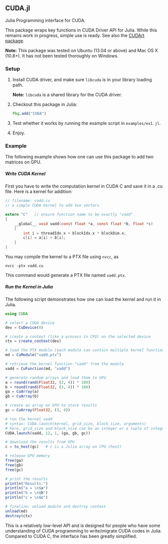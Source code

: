 ## CUDA.jl

Julia Programming interface for CUDA.

This package wraps key functions in CUDA Driver API for Julia. While this remains work in progress, simple use is ready. See also the [CUDArt package](https://github.com/JuliaGPU/CUDArt.jl).

**Note:** This package was tested on Ubuntu (13.04 or above) and Mac OS X (10.8+). It has not been tested thoroughly on Windows.

### Setup

1. Install CUDA driver, and make sure ``libcuda`` is in your library loading path. 

   **Note:** ``libcuda`` is a shared library for the CUDA driver. 

2. Checkout this package in Julia:

	```julia
	Pkg.add("CUDA")
	```

3. Test whether it works by running the example script in ``examples/ex1.jl``.

4. Enjoy.


### Example

The following example shows how one can use this package to add two matrices on GPU.

##### Write CUDA Kernel

First you have to write the computation kernel in CUDA C and save it in a .cu file. Here is a kernel for addition:

```C
// filename: vadd.cu
// a simple CUDA kernel to add two vectors

extern "C"   // ensure function name to be exactly "vadd"
{
	__global__ void vadd(const float *a, const float *b, float *c)
	{
		int i = threadIdx.x + blockIdx.x * blockDim.x;
		c[i] = a[i] + b[i];
	}
}

```

You may compile the kernel to a PTX file using ``nvcc``, as

```
nvcc -ptx vadd.cu
```

This command would generate a PTX file named ``vadd.ptx``.

##### Run the Kernel in Julia

The following script demonstrates how one can load the kernel and run it in Julia.

```julia
using CUDA

# select a CUDA device
dev = CuDevice(0)

# create a context (like a process in CPU) on the selected device
ctx = create_context(dev)

# load the PTX module (each module can contain multiple kernel functions)
md = CuModule("vadd.ptx")

# retrieve the kernel function "vadd" from the module
vadd = CuFunction(md, "vadd")

# generate random arrays and load them to GPU
a = round(rand(Float32, (3, 4)) * 100)
b = round(rand(Float32, (3, 4)) * 100)
ga = CuArray(a)
gb = CuArray(b)

# create an array on GPU to store results
gc = CuArray(Float32, (3, 4))

# run the kernel vadd
# syntax: CUDA.launch(kernel, grid_size, block_size, arguments)
# here, grid_size and block_size can be an integer or a tuple of integers
CUDA.launch(vadd, 12, 1, (ga, gb, gc))

# download the results from GPU
c = to_host(gc)   # c is a Julia array on CPU (host)

# release GPU memory
free(ga)
free(gb)
free(gc)

# print the results
println("Results:")
println("a = \n$a")
println("b = \n$b")
println("c = \n$c")

# finalize: unload module and destroy context
unload(md)
destroy(ctx)
```

This is a relatively low-level API and is designed for people who have some understanding of CUDA programming to write/migrate CUDA codes in Julia. Compared to CUDA C, the interface has been greatly simplified.

